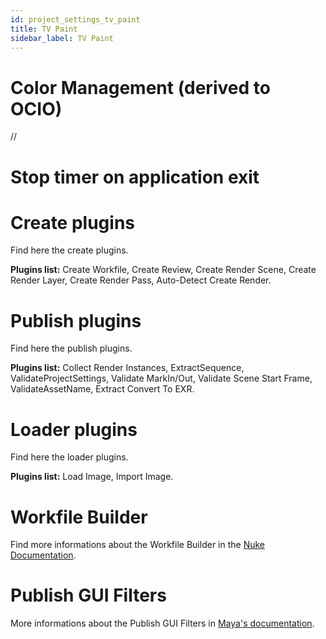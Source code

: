 ```yaml
---
id: project_settings_tv_paint
title: TV Paint
sidebar_label: TV Paint
---
```


# Color Management (derived to OCIO)
//

# Stop timer on application exit

# Create plugins 
Find here the create plugins.

**Plugins list:** Create Workfile, Create Review, Create Render Scene, Create Render Layer, Create Render Pass, Auto-Detect Create Render.

# Publish plugins
Find here the publish plugins.

**Plugins list:** Collect Render Instances, ExtractSequence, ValidateProjectSettings, Validate MarkIn/Out, Validate Scene Start Frame, ValidateAssetName, Extract Convert To EXR.

# Loader plugins
Find here the loader plugins.

**Plugins list:** Load Image, Import Image.

# Workfile Builder
Find more informations about the Workfile Builder in the [Nuke Documentation](project_settings_nuke.md#workfile-builder).

# Publish GUI Filters
More informations about the Publish GUI Filters in [Maya's documentation](settings_project_maya.md#publish-gui-filter).